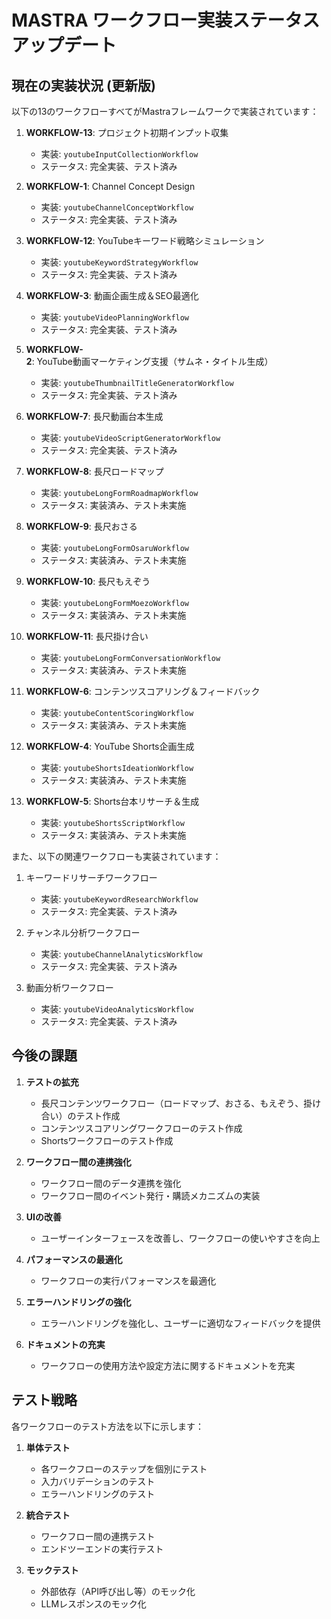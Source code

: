 # MASTRA ワークフロー実装ステータスアップデート

## 現在の実装状況 (更新版)

以下の13のワークフローすべてがMastraフレームワークで実装されています：

1. **WORKFLOW-13**: プロジェクト初期インプット収集
   - 実装: `youtubeInputCollectionWorkflow`
   - ステータス: 完全実装、テスト済み

2. **WORKFLOW-1**: Channel Concept Design
   - 実装: `youtubeChannelConceptWorkflow`
   - ステータス: 完全実装、テスト済み

3. **WORKFLOW-12**: YouTubeキーワード戦略シミュレーション
   - 実装: `youtubeKeywordStrategyWorkflow`
   - ステータス: 完全実装、テスト済み

4. **WORKFLOW-3**: 動画企画生成＆SEO最適化
   - 実装: `youtubeVideoPlanningWorkflow`
   - ステータス: 完全実装、テスト済み

5. **WORKFLOW-2**: YouTube動画マーケティング支援（サムネ・タイトル生成）
   - 実装: `youtubeThumbnailTitleGeneratorWorkflow`
   - ステータス: 完全実装、テスト済み

6. **WORKFLOW-7**: 長尺動画台本生成
   - 実装: `youtubeVideoScriptGeneratorWorkflow`
   - ステータス: 完全実装、テスト済み

7. **WORKFLOW-8**: 長尺ロードマップ
   - 実装: `youtubeLongFormRoadmapWorkflow`
   - ステータス: 実装済み、テスト未実施

8. **WORKFLOW-9**: 長尺おさる
   - 実装: `youtubeLongFormOsaruWorkflow`
   - ステータス: 実装済み、テスト未実施

9. **WORKFLOW-10**: 長尺もえぞう
   - 実装: `youtubeLongFormMoezoWorkflow`
   - ステータス: 実装済み、テスト未実施

10. **WORKFLOW-11**: 長尺掛け合い
    - 実装: `youtubeLongFormConversationWorkflow`
    - ステータス: 実装済み、テスト未実施

11. **WORKFLOW-6**: コンテンツスコアリング＆フィードバック
    - 実装: `youtubeContentScoringWorkflow`
    - ステータス: 実装済み、テスト未実施

12. **WORKFLOW-4**: YouTube Shorts企画生成
    - 実装: `youtubeShortsIdeationWorkflow`
    - ステータス: 実装済み、テスト未実施

13. **WORKFLOW-5**: Shorts台本リサーチ＆生成
    - 実装: `youtubeShortsScriptWorkflow`
    - ステータス: 実装済み、テスト未実施

また、以下の関連ワークフローも実装されています：

1. キーワードリサーチワークフロー
   - 実装: `youtubeKeywordResearchWorkflow`
   - ステータス: 完全実装、テスト済み

2. チャンネル分析ワークフロー
   - 実装: `youtubeChannelAnalyticsWorkflow`
   - ステータス: 完全実装、テスト済み

3. 動画分析ワークフロー
   - 実装: `youtubeVideoAnalyticsWorkflow`
   - ステータス: 完全実装、テスト済み

## 今後の課題

1. **テストの拡充**
   - 長尺コンテンツワークフロー（ロードマップ、おさる、もえぞう、掛け合い）のテスト作成
   - コンテンツスコアリングワークフローのテスト作成
   - Shortsワークフローのテスト作成

2. **ワークフロー間の連携強化**
   - ワークフロー間のデータ連携を強化
   - ワークフロー間のイベント発行・購読メカニズムの実装

3. **UIの改善**
   - ユーザーインターフェースを改善し、ワークフローの使いやすさを向上

4. **パフォーマンスの最適化**
   - ワークフローの実行パフォーマンスを最適化

5. **エラーハンドリングの強化**
   - エラーハンドリングを強化し、ユーザーに適切なフィードバックを提供

6. **ドキュメントの充実**
   - ワークフローの使用方法や設定方法に関するドキュメントを充実

## テスト戦略

各ワークフローのテスト方法を以下に示します：

1. **単体テスト**
   - 各ワークフローのステップを個別にテスト
   - 入力バリデーションのテスト
   - エラーハンドリングのテスト

2. **統合テスト**
   - ワークフロー間の連携テスト
   - エンドツーエンドの実行テスト

3. **モックテスト**
   - 外部依存（API呼び出し等）のモック化
   - LLMレスポンスのモック化